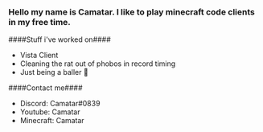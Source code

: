 ### Hello my name is Camatar. I like to play minecraft code clients in my free time.

####Stuff i've worked on####
* Vista Client
* Cleaning the rat out of phobos in record timing
* Just being a baller 💯

####Contact me####
* Discord: Camatar#0839
* Youtube: Camatar
* Minecraft: Camatar
